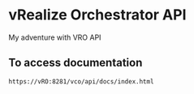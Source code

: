 # vRealize Orchestrator API

My adventure with VRO API

## To access documentation

`https://vRO:8281/vco/api/docs/index.html`
